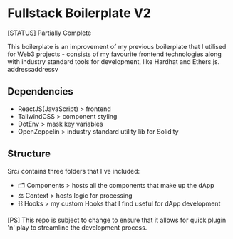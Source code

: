 # Fullstack Boilerplate V2
[STATUS] Partially Complete

This boilerplate is an improvement of my previous boilerplate that I utilised for Web3 projects - consists of my favourite frontend technologies along with industry standard tools for development, like Hardhat and Ethers.js.
addressaddressv
## Dependencies
- ReactJS(JavaScript) > frontend
- TailwindCSS > component styling
- DotEnv > mask key variables
- OpenZeppelin > industry standard utility lib for Solidity
## Structure
Src/ contains three folders that I've included:

- 🗂 Components > hosts all the components that make up the dApp
- ⚖ Context > hosts logic for processing
- ⛓ Hooks > my custom Hooks that I find useful for dApp development

[PS] This repo is subject to change to ensure that it allows for quick plugin 'n' play to streamline the development process.